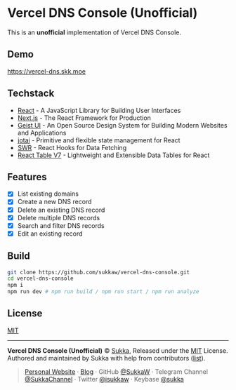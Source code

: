# Vercel DNS Console (Unofficial)

This is an **unofficial** implementation of Vercel DNS Console.

## Demo

<https://vercel-dns.skk.moe>

## Techstack

- [React](https://reactjs.org) - A JavaScript Library for Building User Interfaces
- [Next.js](https://nextjs.org) - The React Framework for Production
- [Geist UI](https://geist-ui.dev/) - An Open Source Design System for Building Modern Websites and Applications
- [jotai](https://jotai.org) - Primitive and flexible state management for React
- [SWR](https://swr.vercel.app) - React Hooks for Data Fetching
- [React Table V7](https://react-table-v7.tanstack.com/) - Lightweight and Extensible Data Tables for React

## Features

- [x] List existing domains
- [x] Create a new DNS record
- [x] Delete an existing DNS record
- [x] Delete multiple DNS records
- [x] Search and filter DNS records
- [x] Edit an existing record

## Build

```bash
git clone https://github.com/sukkaw/vercel-dns-console.git
cd vercel-dns-console
npm i
npm run dev # npm run build / npm run start / npm run analyze
```

## License

[MIT](./LICENSE)

----

**Vercel DNS Console (Unofficial)** © [Sukka](https://github.com/SukkaW), Released under the [MIT](./LICENSE) License.
Authored and maintained by Sukka with help from contributors ([list](https://github.com/SukkaW/vercel-dns-console/graphs/contributors)).

> [Personal Website](https://skk.moe) · [Blog](https://blog.skk.moe) · GitHub [@SukkaW](https://github.com/SukkaW) · Telegram Channel [@SukkaChannel](https://t.me/SukkaChannel) · Twitter [@isukkaw](https://twitter.com/isukkaw) · Keybase [@sukka](https://keybase.io/sukka)
